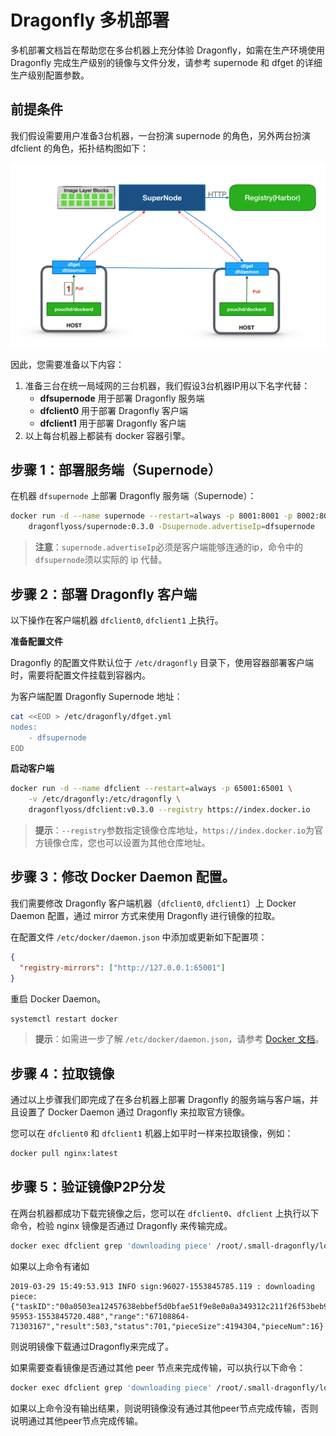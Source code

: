 # Dragonfly 多机部署

多机部署文档旨在帮助您在多台机器上充分体验 Dragonfly，如需在生产环境使用 Dragonfly 完成生产级别的镜像与文件分发，请参考 supernode 和 dfget 的详细生产级别配置参数。

## 前提条件

我们假设需要用户准备3台机器，一台扮演 supernode 的角色，另外两台扮演 dfclient 的角色，拓扑结构图如下：

![dragonfly cluster topology](../img/dragonfly-topo.png)

因此，您需要准备以下内容：

1. 准备三台在统一局域网的三台机器，我们假设3台机器IP用以下名字代替：
    * **dfsupernode** 用于部署 Dragonfly 服务端
    * **dfclient0** 用于部署 Dragonfly 客户端
    * **dfclient1** 用于部署 Dragonfly 客户端
2. 以上每台机器上都装有 docker 容器引擎。

## 步骤 1：部署服务端（Supernode） 

在机器 `dfsupernode` 上部署 Dragonfly 服务端（Supernode）：

```bash
docker run -d --name supernode --restart=always -p 8001:8001 -p 8002:8002 \
    dragonflyoss/supernode:0.3.0 -Dsupernode.advertiseIp=dfsupernode
```

> **注意**：`supernode.advertiseIp`必须是客户端能够连通的ip，命令中的`dfsupernode`须以实际的 ip 代替。


## 步骤 2：部署 Dragonfly 客户端

以下操作在客户端机器 `dfclient0`, `dfclient1` 上执行。

**准备配置文件**

Dragonfly 的配置文件默认位于 `/etc/dragonfly` 目录下，使用容器部署客户端时，需要将配置文件挂载到容器内。

为客户端配置 Dragonfly Supernode 地址：

```bash
cat <<EOD > /etc/dragonfly/dfget.yml
nodes:
    - dfsupernode
EOD
```

**启动客户端**

```bash
docker run -d --name dfclient --restart=always -p 65001:65001 \
    -v /etc/dragonfly:/etc/dragonfly \
    dragonflyoss/dfclient:v0.3.0 --registry https://index.docker.io
```

> **提示**：`--registry`参数指定镜像仓库地址，`https://index.docker.io`为官方镜像仓库，您也可以设置为其他仓库地址。

## 步骤 3：修改 Docker Daemon 配置。

我们需要修改 Dragonfly 客户端机器（`dfclient0`, `dfclient1`）上 Docker Daemon 配置，通过 mirror 方式来使用 Dragonfly 进行镜像的拉取。

在配置文件 `/etc/docker/daemon.json` 中添加或更新如下配置项：

```json
{
  "registry-mirrors": ["http://127.0.0.1:65001"]
}
```

重启 Docker Daemon。

```bash
systemctl restart docker
```

> **提示**：如需进一步了解 `/etc/docker/daemon.json`，请参考 [Docker 文档](https://docs.docker.com/registry/recipes/mirror/#configure-the-cache)。

## 步骤 4：拉取镜像

通过以上步骤我们即完成了在多台机器上部署 Dragonfly 的服务端与客户端，并且设置了 Docker Daemon 通过 Dragonfly 来拉取官方镜像。

您可以在 `dfclient0` 和 `dfclient1` 机器上如平时一样来拉取镜像，例如：

```bash
docker pull nginx:latest
```

## 步骤 5：验证镜像P2P分发

在两台机器都成功下载完镜像之后，您可以在 `dfclient0`、`dfclient` 上执行以下命令，检验 nginx 镜像是否通过 Dragonfly 来传输完成。

```bash
docker exec dfclient grep 'downloading piece' /root/.small-dragonfly/logs/dfclient.log
```

如果以上命令有诸如

```
2019-03-29 15:49:53.913 INFO sign:96027-1553845785.119 : downloading piece:{"taskID":"00a0503ea12457638ebbef5d0bfae51f9e8e0a0a349312c211f26f53beb93cdc","superNode":"127.0.0.1","dstCid":"127.0.0.1-95953-1553845720.488","range":"67108864-71303167","result":503,"status":701,"pieceSize":4194304,"pieceNum":16}
```

则说明镜像下载通过Dragonfly来完成了。

如果需要查看镜像是否通过其他 peer 节点来完成传输，可以执行以下命令：

```bash
docker exec dfclient grep 'downloading piece' /root/.small-dragonfly/logs/dfclient.log | grep -v cdnnode
```

如果以上命令没有输出结果，则说明镜像没有通过其他peer节点完成传输，否则说明通过其他peer节点完成传输。

